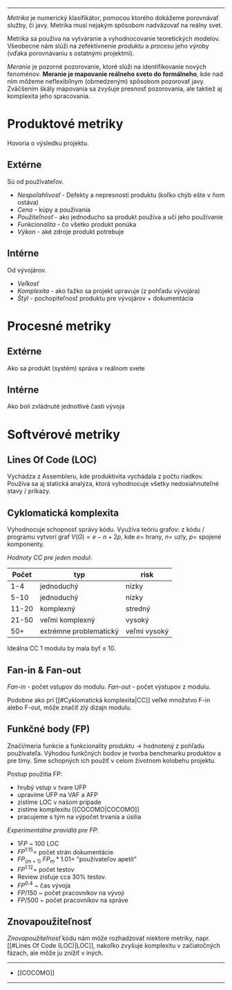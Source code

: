 *********************************
*Metrika* je numerický klasifikátor, pomocou ktorého dokážeme porovnávať služby, či javy.
Metrika musí nejakým spôsobom nadväzovať na reálny svet.

Metrika sa používa na vytváranie a vyhodnocovanie teoretických modelov. Všeobecne nám slúži na zefektívnenie *produktu* a *procesu* jeho výroby (vďaka porovnávaniu s ostatnými projektmi).

*Meranie* je pozorné pozorovanie, ktoré slúži na identifikovanie nových fenoménov. 
**Meranie je mapovanie reálneho sveto do formálneho**, kde nad ním môžeme neflexibílnym (obmedzeným) spôsobom pozorovať javy. Zväčšením škály mapovania sa zvyšuje presnosť pozorovania, ale taktiež aj komplexita jeho spracovania.

# Produktové metriky
Hovoria o výsledku projektu.

## Extérne
Sú od používateľov.
- *Nespoľahlivosť* - Defekty a nepresnosti produktu (koľko chýb ešte v ňom ostáva)
- *Cena* - kúpy a používania
- *Použiteľnosť* - ako jednoducho sa produkt používa a učí jeho používanie
- *Funkcionalita* - čo všetko produkt ponúka
- *Výkon* - aké zdroje produkt potrebuje

## Intérne 
Od vývojárov.
- *Veľkosť*
- *Komplexita* - ako ťažko sa projekt upravuje (z pohľadu vývojára)
- *Štýl* - pochopiteľnosť produktu pre vývojárov + dokumentácia

# Procesné metriky
## Extérne 
Ako sa produkt (systém) správa v reálnom svete
## Intérne 
Ako boli zvládnuté jednotlivé časti vývoja


# Softvérové metriky

## Lines Of Code (LOC)
Vychádza z Assembleru, kde produktivita vychádala z počtu riadkov. Používa sa aj statická analýza, ktorá vyhodnocuje všetky nedosiahnuteľné stavy / príkazy.

## Cyklomatická komplexita
Vyhodnocuje schopnosť správy kódu. Využíva teóriu grafov: z kódu / programu vytvorí graf $V(G) = e - n+2p$, kde $e=$ hrany, $n=$ uzly, $p=$ spojené komponenty.

*Hodnoty CC pre jeden modul*: 

Počet|typ|risk
---|---|---
1-4|jednoduchý|nízky
5-10|jednoduchý|nízky
11-20|komplexný|stredný
21-50|veľmi komplexný|vysoký
50+|extrémne problematický|veľmi vysoký

Ideálna CC 1 modulu by mala byť $\leq$ 10.

## Fan-in & Fan-out
*Fan-in* - počet vstupov do modulu.
*Fan-out* - počet výstupov z modulu.

Podobne ako pri [[#Cyklomatická komplexita|CC]] veľké množstvo F-in alebo F-out, môže značiť zlý dizajn modulu.

## Funkčné body (FP)
Značí/meria funkcie a funkcionality produktu -> hodnotený z pohľadu používateľa.
Výhodou funkčných bodov je tvorba benchmarku produktov a pre tímy. Sme schopných ich použiť v celom životnom kolobehu projektu.

Postup použitia FP:
- hrubý vstup v tvare UFP
- upravíme UFP na VAF a AFP
- zistíme LOC v našom prípade
- zistíme komplexitu [[COCOMO|COCOMO]]
- pracujeme s tým na výpočet trvania a úsilia

*Experimentálne pravidlá pre FP*:
- $1 FP$ ~ 100 LOC
- $FP^{1.15}=$ počet strán dokumentácie
- $FP_{(m+1)}~FP_m*1.01=$ "používateľov apetít"
- $FP^{1.12}=$ počet testov
- Review zisťuje cca $30\%$ testov.
- $FP^{0.4}$ ~ čas vývoja
- $FP/150$ ~ počet pracovníkov na vývoji
- $FP/500$ ~ počet pracovníkov na správe


## Znovapoužiteľnosť
*Znovapoužiteľnosť* kódu nám môže rozhadzovať niektoré metriky, napr. [[#Lines Of Code (LOC)|LOC]], nakoľko zvyšuje komplexitu v začiatočných fázach, ale môže ju znížiť v iných.

---
- [[COCOMO]]
---